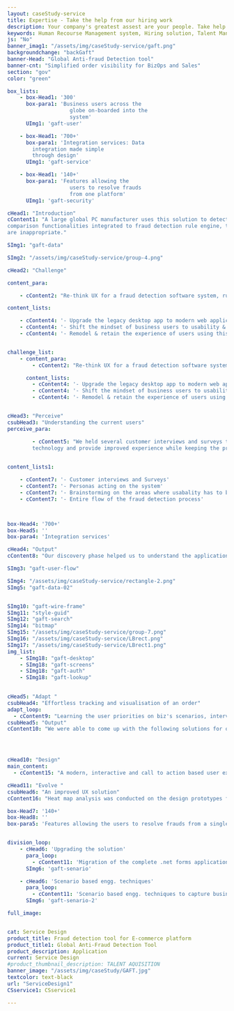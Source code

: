 ```yaml
---
layout: caseStudy-service
title: Expertise - Take the help from our hiring work
description: Your company's greatest assest are your people. Take help our hiring experts to recruit the best desired talents.
keywords: Human Recourse Management system, Hiring solution, Talent Management Software, Application Tracking System, AI-Enabled, Recruitment Management software, recruitment system, Talent CRM, HR Software, Bangalore, India
js: "No"
banner_imag1: "/assets/img/caseStudy-service/gaft.png"
backgroundchange: "backGaft"
banner-Head: "Global Anti-fraud Detection tool"
banner-cnt: "Simplified order visibility for BizOps and Sales"
section: "gov"
color: "green"

box_lists:
    - box-Head1: '300'
      box-para1: 'Business users across the
                    globe on-boarded into the
                    system'
      UImg1: 'gaft-user'

    - box-Head1: '700+'
      box-para1: 'Integration services: Data
        integration made simple
        through design'
      UImg1: 'gaft-service'

    - box-Head1: '140+'
      box-para1: 'Features allowing the
                    users to resolve frauds
                    from one platform'
      UImg1: 'gaft-security'

cHead1: "Introduction"
cContent1: "A large global PC manufacturer uses this solution to detect e-commerce frauds, dubious monetary transactions & geo trade compliance. This application contains complex search and
comparison functionalities integrated to fraud detection rule engine, to flag transactions that
are inappropriate."

SImg1: "gaft-data"

SImg2: "/assets/img/caseStudy-service/group-4.png"

cHead2: "Challenge"

content_para:

    - cContent2: "Re-think UX for a fraud detection software system, run actively till date by a global tech giant that is still functional from last 20 years."

content_lists:

    - cContent4: '- Upgrade the legacy desktop app to modern web application'
    - cContent4: '- Shift the mindset of business users to usability & minimalism aspects'
    - cContent4: '- Remodel & retain the experience of users using this 20 yr. old app'


challenge_list:
    - content_para:
        - cContent2: "Re-think UX for a fraud detection software system, run actively till date by a global tech giant that is still functional from last 20 years."

      content_lists:
        - cContent4: '- Upgrade the legacy desktop app to modern web application'
        - cContent4: '- Shift the mindset of business users to usability & minimalism aspects'
        - cContent4: '- Remodel & retain the experience of users using this 20 yr. old app'


cHead3: "Perceive"
csubHead3: "Understanding the current users"
perceive_para:

        - cContent5: "We held several customer interviews and surveys to understand the pros and cons of the existing application. We needed the data to re-imagine this legacy native app before migrating to
        technology and provide improved experience while keeping the process intact."
       

content_lists1:

    - cContent7: '- Customer interviews and Surveys'
    - cContent7: '- Personas acting on the system'
    - cContent7: '- Brainstorming on the areas where usabality has to be improved '
    - cContent7: '- Entire flow of the fraud detection process'



box-Head4: '700+'
box-Head5: ''
box-para4: 'Integration services'

cHead4: "Output"
cContent8: "Our discovery phase helped us to understand the application in and out, so that we could come up with a better experience. We conceptualized a fresh look on how the app should be designed and navigate. We finalized on various patterns, while retaining user sensibility to the legacy app."

SImg3: "gaft-user-flow"

SImg4: "/assets/img/caseStudy-service/rectangle-2.png"
SImg5: "gaft-data-02"


SImg10: "gaft-wire-frame"
SImg11: "style-guid"
SImg12: "gaft-search"
SImg14: "bitmap"
SImg15: "/assets/img/caseStudy-service/group-7.png"
SImg16: "/assets/img/caseStudy-service/LBrect.png"
SImg17: "/assets/img/caseStudy-service/LBrect1.png"
img_list:
    - SImg18: "gaft-desktop"
    - SImg18: "gaft-screens"
    - SImg18: "gaft-auth"
    - SImg18: "gaft-lookup"
    

cHead5: "Adapt "
csubHead4: "Effortless tracking and visualisation of an order"
adapt_loop:
  - cContent9: "Learning the user priorities on biz's scenarios, interviews with high frequency users to understand the pain-points, outcome based discussion on the scenarios to draw insights and achieve call to action for every user scenarios reducing to 2 - 3 clicks."
csubHead5: "Output"
cContent10: "We were able to come up with the following solutions for our customers:"




cHead10: "Design"
main_content:
  - cContent15: "A modern, interactive and call to action based user experience."

cHead11: "Evolve "
csubHead6: "An improved UX solution"
cContent16: "Heat map analysis was conducted on the design prototypes for validation with the business users. Over few iterations, we were able to achieve the desired outcome for the multi-user system by retaining the old world charm with applied UX principles and methods at scale. "

box-Head7: '140+'
box-Head8: ''
box-para5: 'Features allowing the users to resolve frauds from a single platform'


division_loop:
    - cHead6: 'Upgrading the solution'
      para_loop:
        - cContent11: 'Migration of the complete .net forms application to a cloud based solution while keeping all the 700+ integration services intact.'
      SImg6: 'gaft-senario'

    - cHead6: 'Scenario based engg. techniques'
      para_loop:
        - cContent11: 'Scenario based engg. techniques to capture business outcomes.'
      SImg6: 'gaft-senario-2'

full_image:


cat: Service Design
product_title: Fraud detection tool for E-commerce platform
product_title1: Global Anti-Fraud Detection Tool
product_description: Application
current: Service Design
#product_thumbnail_description: TALENT AQUISITION
banner_image: "/assets/img/caseStudy/GAFT.jpg"
textcolor: text-black
url: "ServiceDesign1"
CSservice1: CSservice1

---
```

